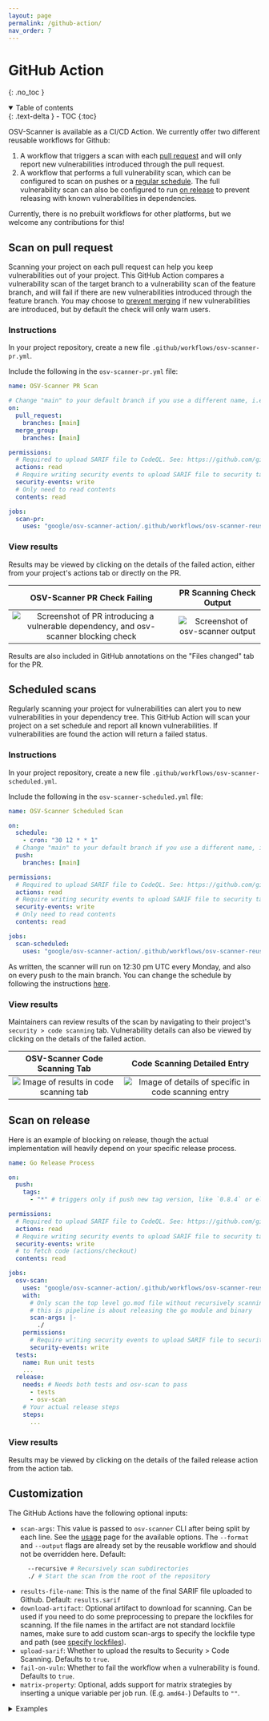 ```yaml
---
layout: page
permalink: /github-action/
nav_order: 7
---
```


# GitHub Action

{: .no_toc }

<details open markdown="block">
  <summary>
    Table of contents
  </summary>
  {: .text-delta }
- TOC
{:toc}
</details>

OSV-Scanner is available as a CI/CD Action. We currently offer two different reusable workflows for Github:

1. A workflow that triggers a scan with each [pull request](./github-action.md#scan-on-pull-request) and will only report new vulnerabilities introduced through the pull request.
2. A workflow that performs a full vulnerability scan, which can be configured to scan on pushes or a [regular schedule](./github-action.md#scheduled-scans). The full vulnerability scan can also be configured to run [on release](./github-action.md#scan-on-release) to prevent releasing with known vulnerabilities in dependencies.

Currently, there is no prebuilt workflows for other platforms, but we welcome any contributions for this!

## Scan on pull request

Scanning your project on each pull request can help you keep vulnerabilities out of your project. This GitHub Action compares a vulnerability scan of the target branch to a vulnerability scan of the feature branch, and will fail if there are new vulnerabilities introduced through the feature branch. You may choose to [prevent merging](https://docs.github.com/en/repositories/configuring-branches-and-merges-in-your-repository/managing-protected-branches/about-protected-branches#require-status-checks-before-merging) if new vulnerabilities are introduced, but by default the check will only warn users.

### Instructions

In your project repository, create a new file `.github/workflows/osv-scanner-pr.yml`.

Include the following in the `osv-scanner-pr.yml` file:

```yml
name: OSV-Scanner PR Scan

# Change "main" to your default branch if you use a different name, i.e. "master"
on:
  pull_request:
    branches: [main]
  merge_group:
    branches: [main]

permissions:
  # Required to upload SARIF file to CodeQL. See: https://github.com/github/codeql-action/issues/2117
  actions: read
  # Require writing security events to upload SARIF file to security tab
  security-events: write
  # Only need to read contents
  contents: read

jobs:
  scan-pr:
    uses: "google/osv-scanner-action/.github/workflows/osv-scanner-reusable-pr.yml@v2.2.2"
```

### View results

Results may be viewed by clicking on the details of the failed action, either from your project's actions tab or directly on the PR.

|                                                 OSV-Scanner PR Check Failing                                                  |                         PR Scanning Check Output                          |
| :---------------------------------------------------------------------------------------------------------------------------: | :-----------------------------------------------------------------------: |
| ![Screenshot of PR introducing a vulnerable dependency, and osv-scanner blocking check](images/github-action-PR-scanning.png) | ![Screenshot of osv-scanner output](images/github-action-scan-output.png) |

Results are also included in GitHub annotations on the "Files changed" tab for the PR.

## Scheduled scans

Regularly scanning your project for vulnerabilities can alert you to new vulnerabilities in your dependency tree. This GitHub Action will scan your project on a set schedule and report all known vulnerabilities. If vulnerabilities are found the action will return a failed status.

### Instructions

In your project repository, create a new file `.github/workflows/osv-scanner-scheduled.yml`.

Include the following in the `osv-scanner-scheduled.yml` file:

```yml
name: OSV-Scanner Scheduled Scan

on:
  schedule:
    - cron: "30 12 * * 1"
  # Change "main" to your default branch if you use a different name, i.e. "master"
  push:
    branches: [main]

permissions:
  # Required to upload SARIF file to CodeQL. See: https://github.com/github/codeql-action/issues/2117
  actions: read
  # Require writing security events to upload SARIF file to security tab
  security-events: write
  # Only need to read contents
  contents: read

jobs:
  scan-scheduled:
    uses: "google/osv-scanner-action/.github/workflows/osv-scanner-reusable.yml@v2.2.1"
```

As written, the scanner will run on 12:30 pm UTC every Monday, and also on every push to the main branch. You can change the schedule by following the instructions [here](https://docs.github.com/en/actions/using-workflows/events-that-trigger-workflows#schedule).

### View results

Maintainers can review results of the scan by navigating to their project's `security > code scanning` tab. Vulnerability details can also be viewed by clicking on the details of the failed action.

|                          OSV-Scanner Code Scanning Tab                           |                                 Code Scanning Detailed Entry                                  |
| :------------------------------------------------------------------------------: | :-------------------------------------------------------------------------------------------: |
| ![Image of results in code scanning tab](images/github-action-code-scanning.png) | ![Image of details of specific in code scanning entry](images/github-action-code-details.png) |

## Scan on release

Here is an example of blocking on release, though the actual implementation will heavily depend on your specific release process.

```yml
name: Go Release Process

on:
  push:
    tags:
      - "*" # triggers only if push new tag version, like `0.8.4` or else

permissions:
  # Required to upload SARIF file to CodeQL. See: https://github.com/github/codeql-action/issues/2117
  actions: read
  # Require writing security events to upload SARIF file to security tab
  security-events: write
  # to fetch code (actions/checkout)
  contents: read

jobs:
  osv-scan:
    uses: "google/osv-scanner-action/.github/workflows/osv-scanner-reusable-pr.yml@v2.2.1"
    with:
      # Only scan the top level go.mod file without recursively scanning directories since
      # this is pipeline is about releasing the go module and binary
      scan-args: |-
        ./
    permissions:
      # Require writing security events to upload SARIF file to security tab
      security-events: write
  tests:
    name: Run unit tests
    ...
  release:
    needs: # Needs both tests and osv-scan to pass
      - tests
      - osv-scan
    # Your actual release steps
    steps:
      ...
```

### View results

Results may be viewed by clicking on the details of the failed release action from the action tab.

## Customization

The GitHub Actions have the following optional inputs:

- `scan-args`: This value is passed to `osv-scanner` CLI after being split by each line. See the [usage](./usage.md) page for the available options. The `--format` and `--output` flags are already set by the reusable workflow and should not be overridden here.
  Default:
  ```bash
    --recursive # Recursively scan subdirectories
    ./ # Start the scan from the root of the repository
  ```
- `results-file-name`: This is the name of the final SARIF file uploaded to Github.
  Default: `results.sarif`
- `download-artifact`: Optional artifact to download for scanning. Can be used if you need to do some preprocessing to prepare the lockfiles for scanning. If the file names in the artifact are not standard lockfile names, make sure to add custom scan-args to specify the lockfile type and path (see [specify lockfiles](./usage.md#specify-lockfiles)).
- `upload-sarif`: Whether to upload the results to Security > Code Scanning. Defaults to `true`.
- `fail-on-vuln`: Whether to fail the workflow when a vulnerability is found. Defaults to `true`.
- `matrix-property`: Optional, adds support for matrix strategies by inserting a unique variable per job run. (E.g. `amd64-`) Defaults to `""`.

<details markdown="block">
<summary>
Examples
</summary>

#### Scan specific lockfiles

```yml
jobs:
  scan-pr:
    uses: "google/osv-scanner-action/.github/workflows/osv-scanner-reusable.yml@v2.2.1"
    with:
      scan-args: |-
        --lockfile=./path/to/lockfile1
        --lockfile=requirements.txt:./path/to/python-lockfile2.txt
```

#### Default arguments

```yml
jobs:
  scan-pr:
    uses: "google/osv-scanner-action/.github/workflows/osv-scanner-reusable.yml@v2.2.1"
    with:
      scan-args: |-
        --recursive
        ./
```

#### Using download-artifact input to support preprocessing

```yml
jobs:
  extract-deps:
    name: Extract Dependencies
    # ...
    steps:
      # ... Steps to extract your dependencies
      - name: "upload osv-scanner deps" # Upload the deps
        uses: actions/upload-artifact@v4
        with:
          name: converted-OSV-Scanner-deps
          path: osv-scanner-deps.json
          retention-days: 2
  vuln-scan:
    name: Vulnerability scanning
    # makes sure the extraction step is completed before running the scanner
    needs: extract-deps
    uses: "google/osv-scanner-action/.github/workflows/osv-scanner-reusable.yml@v2.2.1"
    with:
      # Download the artifact uploaded in extract-deps step
      download-artifact: converted-OSV-Scanner-deps
      # Scan only the file inside the uploaded artifact
      scan-args: |-
        --lockfile=osv-scanner:osv-scanner-deps.json
    permissions:
      # Needed to upload the SARIF results to code-scanning dashboard.
      security-events: write
      contents: read
      actions: read
```

#### Using download-artifact with matrix

```yml
jobs:
  extract-deps:
    strategy:
        fail-fast: false
        matrix:
          platform: [
          {target_arch: amd64},
          {target_arch: armv7}
          {target_arch: armhf},
          {target_arch: aarch64}
        ]
    name: Extract Dependencies
    # ...
    steps:
      # ... Steps to extract your dependencies for each matrix run
      - name: "upload osv-scanner deps" # Upload the deps
        uses: actions/upload-artifact@v4
        with:
          name: ${{ matrix.platform.target_arch }}-OSV-Scanner-deps
          path: osv-scanner-deps.json
          retention-days: 2
  vuln-scan:
    needs:
      - extract-deps
    strategy:
      fail-fast: false
      matrix:
        platform: [
          {target_arch: amd64},
          {target_arch: armv7}
          {target_arch: armhf},
          {target_arch: aarch64}
        ]
    uses: "extract/osv-scanner/.github/workflows/osv-scanner-reusable.yml@v2.0.3"
    with:
      download-artifact: "${{ matrix.platform.target_arch }}-OSV-Scanner-deps"
      matrix-property: "${{ matrix.platform.target_arch }}-"
      scan-args: |-
        --lockfile=osv-scanner:osv-scanner-deps.json
        --recursive
        ./
    permissions:
      security-events: write
      contents: read
      actions: read
```

</details>

